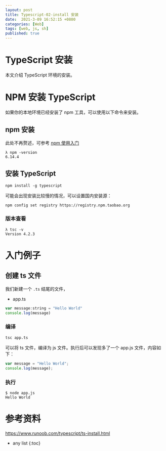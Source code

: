 ```yaml
---
layout: post
title: Typescript-02-install 安装
date:  2021-3-09 16:52:15 +0800
categories: [Web]
tags: [web, js, sh]
published: true
---
```


# TypeScript 安装

本文介绍 TypeScript 环境的安装。

# NPM 安装 TypeScript

如果你的本地环境已经安装了 npm 工具，可以使用以下命令来安装。

## npm 安装

此处不再赘述，可参考 [npm 使用入门](http://houbb.github.io/2018/04/24/npm)

```
λ npm -version
6.14.4
```

## 安装 TypeScript

```
npm install -g typescript
```

可能会出现安装比较慢的情况，可以设置国内安装源：

```
npm config set registry https://registry.npm.taobao.org
```

### 版本查看

```
λ tsc -v
Version 4.2.3
```

# 入门例子


## 创建 ts 文件

我们新建一个 `.ts` 结尾的文件，

- app.ts

```js
var message:string = "Hello World" 
console.log(message)
```

### 编译

```
tsc app.ts
```

可以将 ts 文件，编译为 js 文件。执行后可以发现多了一个 app.js 文件，内容如下：

```js
var message = "Hello World";
console.log(message);
```

### 执行

```
$ node app.js
Hello World
```

# 参考资料

https://www.runoob.com/typescript/ts-install.html

* any list
{:toc}